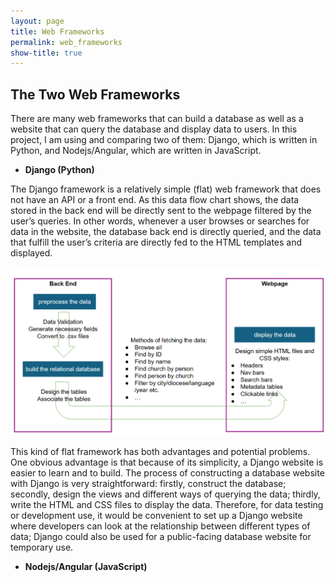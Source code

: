 ```yaml
---
layout: page
title: Web Frameworks
permalink: web_frameworks
show-title: true
---
```


## The Two Web Frameworks

There are many web frameworks that can build a database as well as a website that can query the database and display data to users. In this project, I am using and comparing two of them: Django, which is written in Python, and Nodejs/Angular, which are written in JavaScript. 

- **Django (Python)**

The Django framework is a relatively simple (flat) web framework that does not have an API or a front end. As this data flow chart shows, the data stored in the back end will be directly sent to the webpage filtered by the user’s queries. In other words, whenever a user browses or searches for data in the website, the database back end is directly queried, and the data that fulfill the user’s criteria are directly fed to the HTML templates and displayed. 

<p align="center">
    <img src="assets/img/django.png" width="700"/>
</p>

This kind of flat framework has both advantages and potential problems. One obvious advantage is that because of its simplicity, a Django website is easier to learn and to build. The process of constructing a database website with Django is very straightforward: firstly, construct the database; secondly, design the views and different ways of querying the data; thirdly, write the HTML and CSS files to display the data. Therefore, for data testing or development use, it would be convenient to set up a Django website where developers can look at the relationship between different types of data; Django could also be used for a public-facing database website for temporary use. 

- **Nodejs/Angular (JavaScript)**

